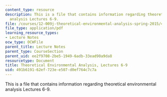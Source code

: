 ```yaml
---
content_type: resource
description: This is a file that contains information regarding theoretical environmental
  analysis Lectures 6-9.
file: /courses/12-009j-theoretical-environmental-analysis-spring-2015/491b619162ef723ee507d0ef764c7c7a_MIT12_009JS15_6-9response.pdf
file_type: application/pdf
learning_resource_types:
- Lecture Notes
ocw_type: OCWFile
parent_title: Lecture Notes
parent_type: CourseSection
parent_uid: ee2f9708-2be5-1949-6adb-33ead90a9da8
resourcetype: Document
title: Theoretical Environmental Analysis, Lectures 6-9
uid: 491b6191-62ef-723e-e507-d0ef764c7c7a
---
```

This is a file that contains information regarding theoretical environmental analysis Lectures 6-9.

